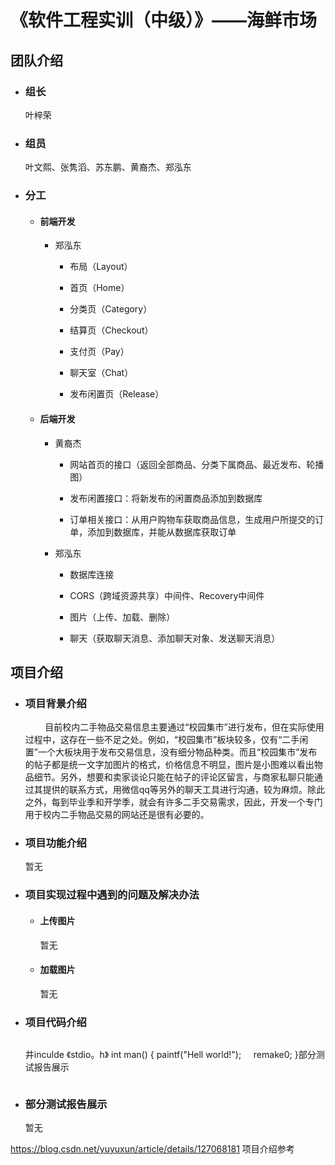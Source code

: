# 《软件工程实训（中级）》——海鲜市场

## 团队介绍

- ### 组长
  
  叶梓荣

- ### 组员
  
  叶文熙、张隽滔、苏东鹏、黄裔杰、郑泓东

- ### 分工
  
  - #### 前端开发
    
    - 郑泓东
      
      - 布局（Layout）
      
      - 首页（Home）
      
      - 分类页（Category）
      
      - 结算页（Checkout）
      
      - 支付页（Pay）
      
      - 聊天室（Chat）
      
      - 发布闲置页（Release）
  
  - #### 后端开发
    
    - 黄裔杰
      
      - 网站首页的接口（返回全部商品、分类下属商品、最近发布、轮播图）
      
      - 发布闲置接口：将新发布的闲置商品添加到数据库
      
      - 订单相关接口：从用户购物车获取商品信息，生成用户所提交的订单，添加到数据库，并能从数据库获取订单
    
    - 郑泓东
      
      - 数据库连接
      
      - CORS（跨域资源共享）中间件、Recovery中间件
      
      - 图片（上传、加载、删除）
      
      - 聊天（获取聊天消息、添加聊天对象、发送聊天消息）

## 项目介绍

- ### 项目背景介绍
  
          目前校内二手物品交易信息主要通过“校园集市”进行发布，但在实际使用过程中，这存在一些不足之处。例如，“校园集市”板块较多，仅有“二手闲置”一个大板块用于发布交易信息，没有细分物品种类。而且“校园集市”发布的帖子都是统一文字加图片的格式，价格信息不明显，图片是小图难以看出物品细节。另外，想要和卖家谈论只能在帖子的评论区留言，与商家私聊只能通过其提供的联系方式，用微信qq等另外的聊天工具进行沟通，较为麻烦。除此之外，每到毕业季和开学季，就会有许多二手交易需求，因此，开发一个专门用于校内二手物品交易的网站还是很有必要的。

- ### 项目功能介绍
  
  暂无

- ### 项目实现过程中遇到的问题及解决办法
  
  - #### 上传图片
    
    暂无
  
  - #### 加载图片
    
    暂无

- ### 项目代码介绍
  
  ```
  ```
  井inculde 《stdio。h》
  int man()
  {
      paintf("Hell world!");
      remake0;
  }部分测试报告展示
  ```
  ```

- ### 部分测试报告展示
  
  暂无 

https://blog.csdn.net/yuyuxun/article/details/127068181 项目介绍参考 